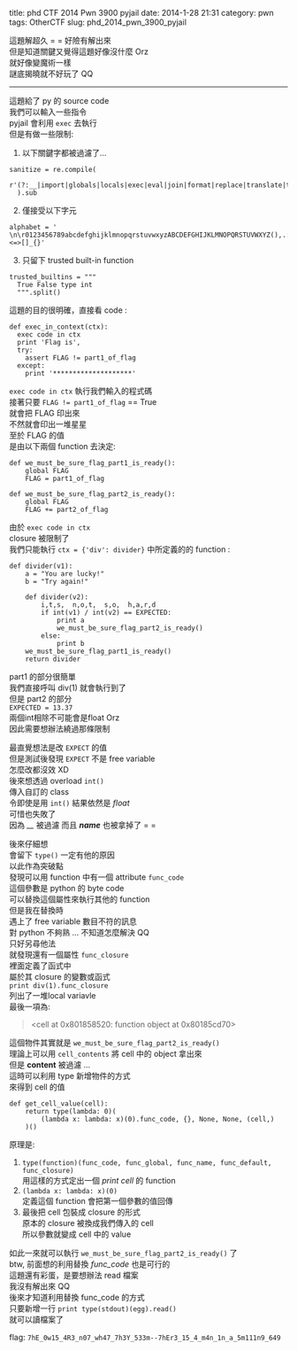 title: phd CTF 2014 Pwn 3900 pyjail
date: 2014-1-28 21:31
category: pwn
tags: OtherCTF
slug: phd_2014_pwn_3900_pyjail

這題解超久 = = 好險有解出來  
但是知道關鍵又覺得這題好像沒什麼 Orz  
就好像變魔術一樣  
謎底揭曉就不好玩了 QQ  
* * *

這題給了 py 的 source code  
我們可以輸入一些指令  
pyjail 會利用 `exec` 去執行  
但是有做一些限制:  
  
1) 以下關鍵字都被過濾了...  
```
sanitize = re.compile(  
  r'(?:__|import|globals|locals|exec|eval|join|format|replace|translate|try|except|with|content|frame|back)'  
  ).sub  
```
2) 僅接受以下字元  
```
alphabet = ' \n\r0123456789abcdefghijklmnopqrstuvwxyzABCDEFGHIJKLMNOPQRSTUVWXYZ(),.:;<=>[]_{}'  
```
3) 只留下 trusted built-in function  
```
trusted_builtins = """  
  True False type int  
  """.split()  
```

這題的目的很明確，直接看 code :   
```
def exec_in_context(ctx):  
  exec code in ctx  
  print 'Flag is',  
  try:  
    assert FLAG != part1_of_flag  
  except:  
    print '********************'  
```

`exec code in ctx` 執行我們輸入的程式碼  
接著只要 `FLAG != part1_of_flag` == True  
就會把 FLAG 印出來  
不然就會印出一堆星星  
至於 FLAG 的值  
是由以下兩個 function 去決定:  
```  
def we_must_be_sure_flag_part1_is_ready():  
    global FLAG  
    FLAG = part1_of_flag  
  
def we_must_be_sure_flag_part2_is_ready():  
    global FLAG  
    FLAG += part2_of_flag  
```  
  
由於 `exec code in ctx`  
closure 被限制了  
我們只能執行 `ctx = {'div': divider}` 中所定義的的 function :  
```  
def divider(v1):  
    a = "You are lucky!"  
    b = "Try again!"  
  
    def divider(v2):  
        i,t,s,  n,o,t,  s,o,  h,a,r,d  
        if int(v1) / int(v2) == EXPECTED:  
            print a  
            we_must_be_sure_flag_part2_is_ready()  
        else:  
            print b  
    we_must_be_sure_flag_part1_is_ready()  
    return divider  
```  

part1 的部分很簡單  
我們直接呼叫 div(1) 就會執行到了  
但是 part2 的部分  
`EXPECTED = 13.37`  
兩個int相除不可能會是float Orz  
因此需要想辦法繞過那條限制  
  
最直覺想法是改 `EXPECT` 的值  
但是測試後發現 `EXPECT` 不是 free variable  
怎麼改都沒效 XD  
後來想透過 overload `int()`  
傳入自訂的 class  
令即使是用 `int()` 結果依然是 *float*  
可惜也失敗了  
因為 *__* 被過濾 而且 *__name__* 也被拿掉了 = =  
  
後來仔細想  
會留下 `type()` 一定有他的原因  
以此作為突破點  
發現可以用 function 中有一個 attribute `func_code`  
這個參數是 python 的 byte code  
可以替換這個屬性來執行其他的 function  
但是我在替換時  
遇上了 free variable 數目不符的訊息  
對 python 不夠熟 ... 不知道怎麼解決 QQ  
只好另尋他法  
就發現還有一個屬性 `func_closure`  
裡面定義了函式中  
屬於其 closure 的變數或函式  
`print div(1).func_closure`  
列出了一堆local variavle  
最後一項為:  
> <cell at 0x801858520: function object at 0x80185cd70>  
  
這個物件其實就是 `we_must_be_sure_flag_part2_is_ready()`  
理論上可以用 `cell_contents` 將 cell 中的 object 拿出來  
但是 **content** 被過濾 ...  
這時可以利用 type 新增物件的方式  
來得到 cell 的值  
```  
def get_cell_value(cell):  
    return type(lambda: 0)(  
        (lambda x: lambda: x)(0).func_code, {}, None, None, (cell,)  
    )()  
```  

原理是:  
  
1. `type(function)(func_code, func_global, func_name, func_default, func_closure)`  
用這樣的方式定出一個 *print cell* 的 function  
2. `(lambda x: lambda: x)(0)`  
定義這個 function 會把第一個參數的值回傳  
3. 最後把 cell 包裝成 closure 的形式  
原本的 closure 被換成我們傳入的 cell  
所以參數就變成 cell 中的 value  
  
如此一來就可以執行 `we_must_be_sure_flag_part2_is_ready()` 了  
btw, 前面想的利用替換 *func_code* 也是可行的  
這題還有彩蛋，是要想辦法 read 檔案  
我沒有解出來 QQ  
後來才知道利用替換 func_code 的方式  
只要新增一行 `print type(stdout)(egg).read()`  
就可以讀檔案了  
  
flag: `7hE_0w15_4R3_n07_wh47_7h3Y_533m--7hEr3_15_4_m4n_1n_a_5m111n9_649`  
